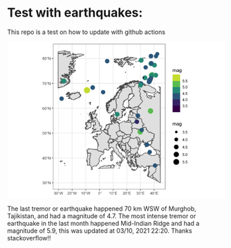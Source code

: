 <!-- README.md is generated from README.Rmd. Please edit that file -->

Test with earthquakes:
======================

This repo is a test on how to update with github actions

![](man/figures/README-unnamed-chunk-2-1.png)

The last tremor or earthquake happened 70 km WSW of Murghob, Tajikistan,
and had a magnitude of 4.7. The most intense tremor or earthquake in the
last month happened Mid-Indian Ridge and had a magnitude of 5.9, this
was updated at 03/10, 2021 22:20. Thanks stackoverflow!!
